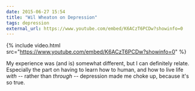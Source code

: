 ```yaml
---
date: 2015-06-27 15:54
title: "Wil Wheaton on Depression"
tags: depression
external_url: https://www.youtube.com/embed/K6ACzT6PCDw?showinfo=0
---
```


{% include video.html src="https://www.youtube.com/embed/K6ACzT6PCDw?showinfo=0" %}

My experience was (and is) somewhat different, but I can definitely relate. Especially the part on having to learn how to human, and how to live life *with* -- rather than *through* -- depression made me choke up, because it's so true.